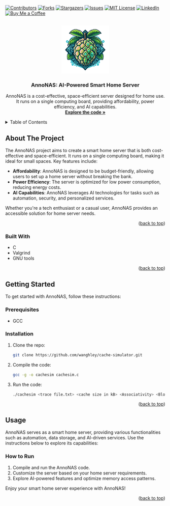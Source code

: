<!-- PROJECT SHIELDS -->
<a name="readme-top"></a>
[![Contributors][contributors-shield]][contributors-url]
[![Forks][forks-shield]][forks-url]
[![Stargazers][stars-shield]][stars-url]
[![Issues][issues-shield]][issues-url]
[![MIT License][license-shield]][license-url]
[![LinkedIn][linkedin-shield]][linkedin-url]
[![Buy Me a Coffee](https://img.shields.io/badge/Buy%20Me%20a%20Coffee-FFDD00?style=for-the-badge&logo=buy-me-a-coffee&logoColor=black)](https://www.buymeacoffee.com/wanghley)


<!-- PROJECT LOGO -->
<br />
<div align="center">
  <a href="https://github.com/wanghley/cache-simulator">
    <img src="assets/logo_1024_transparent.png" alt="Logo" height="150">
  </a>

  <h3 align="center">AnnoNAS: AI-Powered Smart Home Server</h3>

  <p align="center">
    AnnoNAS is a cost-effective, space-efficient server designed for home use. It runs on a single computing board, providing affordability, power efficiency, and AI capabilities.
    <br />
    <a href="https://github.com/wanghley/cache-simulator"><strong>Explore the code »</strong></a>
    <br />
  </p>
</div>

<!-- TABLE OF CONTENTS -->
<details>
  <summary>Table of Contents</summary>
  <ol>
    <li><a href="#about-the-project">About The Project</a></li>
    <li><a href="#built-with">Built With</a></li>
    <li><a href="#getting-started">Getting Started</a></li>
    <li><a href="#usage">Usage</a></li>
    <li><a href="#roadmap">Roadmap</a></li>
    <li><a href="#contributing">Contributing</a></li>
    <li><a href="#license">License</a></li>
    <li><a href="#contact">Contact</a></li>
    <li><a href="#acknowledgments">Acknowledgments</a></li>
  </ol>
</details>

<!-- ABOUT THE PROJECT -->
## About The Project

The AnnoNAS project aims to create a smart home server that is both cost-effective and space-efficient. It runs on a single computing board, making it ideal for small spaces. Key features include:

- **Affordability**: AnnoNAS is designed to be budget-friendly, allowing users to set up a home server without breaking the bank.
- **Power Efficiency**: The server is optimized for low power consumption, reducing energy costs.
- **AI Capabilities**: AnnoNAS leverages AI technologies for tasks such as automation, security, and personalized services.

Whether you're a tech enthusiast or a casual user, AnnoNAS provides an accessible solution for home server needs.

<p align="right">(<a href="#readme-top">back to top</a>)</p>

### Built With

- C
- Valgrind
- GNU tools

<p align="right">(<a href="#readme-top">back to top</a>)</p>

<!-- GETTING STARTED -->
## Getting Started

To get started with AnnoNAS, follow these instructions:

### Prerequisites

- GCC

### Installation

1. Clone the repo:
   ```sh
   git clone https://github.com/wanghley/cache-simulator.git
    ```
2. Compile the code:
   ```sh
   gcc -g -o cachesim cachesim.c
   ```
3. Run the code:
   ```sh
   ./cachesim <trace file.txt> <cache size in kB> <Associativity> <Block size in B>
   ```

<p align="right">(<a href="#readme-top">back to top</a>)</p>

<!-- USAGE -->
## Usage

AnnoNAS serves as a smart home server, providing various functionalities such as automation, data storage, and AI-driven services. Use the instructions below to explore its capabilities:

### How to Run

1. Compile and run the AnnoNAS code.
2. Customize the server based on your home server requirements.
3. Explore AI-powered features and optimize memory access patterns.

Enjoy your smart home server experience with AnnoNAS!

<p align="right">(<a href="#readme-top">back to top</a>)</p>


<!-- MARKDOWN LINKS & IMAGES -->
[contributors-shield]: https://img.shields.io/github/contributors/wanghley/cache-simulator?style=for-the-badge
[contributors-url]: https://github.com/wanghley/cache-simulator/graphs/contributors
[forks-shield]: https://img.shields.io/github/forks/wanghley/cache-simulator.svg?style=for-the-badge
[forks-url]: https://github.com/wanghley/cache-simulator/network/members
[stars-shield]: https://img.shields.io/github/stars/wanghley/cache-simulator.svg?style=for-the-badge
[stars-url]: https://github.com/wanghley/cache-simulator/stargazers
[issues-shield]: https://img.shields.io/github/issues/wanghley/cache-simulator.svg?style=for-the-badge
[issues-url]: https://github.com/wanghley/cache-simulator/issues
[license-shield]: https://img.shields.io/github/license/wanghley/cache-simulator.svg?style=for-the-badge
[license-url]: https://github.com/wanghley/cache-simulator/blob/master/LICENSE.txt
[linkedin-shield]: https://img.shields.io/badge/-LinkedIn-black.svg?style=for-the-badge&logo=linkedin&colorB=555
[linkedin-url]: https://linkedin.com/in/wanghley


